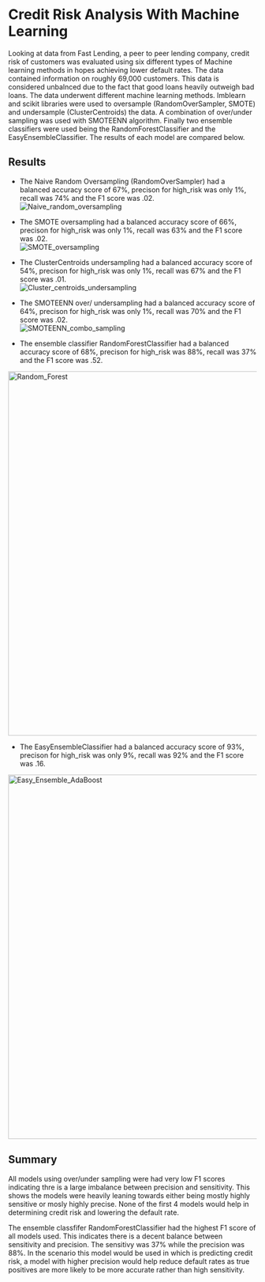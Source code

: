 # Credit Risk Analysis With Machine Learning
Looking at data from Fast Lending, a peer to peer lending company, credit risk of customers was evaluated using six different types of Machine learning methods in hopes achieving lower default rates. The data contained information on roughly 69,000 customers. This data is considered unbalnced due to the fact that good loans heavily outweigh bad loans. The data underwent different machine learning methods. Imblearn and scikit libraries were used to oversample (RandomOverSampler, SMOTE) and undersample (ClusterCentroids) the data. A combination of over/under sampling was used with SMOTEENN algorithm. Finally two ensemble classifiers were used being the RandomForestClassifier and the EasyEnsembleClassifier. The results of each model are compared below.

## Results
- The Naive Random Oversampling (RandomOverSampler) had a balanced accuracy score of 67%, precison for high_risk was only 1%, recall was 74% and the F1 score was .02.<br>
![Naive_random_oversampling](https://user-images.githubusercontent.com/106560606/194773473-cf4ad250-3f58-4190-9b74-e142e5b812cb.png)

- The SMOTE oversampling had a balanced accuracy score of 66%, precison for high_risk was only 1%, recall was 63% and the F1 score was .02.<br>
![SMOTE_oversampling](https://user-images.githubusercontent.com/106560606/194773491-778bebed-8431-4899-8805-3b7e9ec2453b.png)

- The ClusterCentroids undersampling had a balanced accuracy score of 54%, precison for high_risk was only 1%, recall was 67% and the F1 score was .01.<br>
![Cluster_centroids_undersampling](https://user-images.githubusercontent.com/106560606/194773498-4b6ae5c9-7f96-48b4-8fa1-047f4c937537.png)

- The SMOTEENN over/ undersampling had a balanced accuracy score of 64%, precison for high_risk was only 1%, recall was 70% and the F1 score was .02.<br>
![SMOTEENN_combo_sampling](https://user-images.githubusercontent.com/106560606/194773504-a7ac0181-3d6a-42cd-b88e-cb0303d3e1eb.png)

- The ensemble classifier RandomForestClassifier had a balanced accuracy score of 68%, precison for high_risk was 88%, recall was 37% and the F1 score was .52.<br>
<img width="737" alt="Random_Forest" src="https://user-images.githubusercontent.com/106560606/194773517-2973ccbc-6451-4b62-8420-1add390c76b7.png">

- The EasyEnsembleClassifier had a balanced accuracy score of 93%, precison for high_risk was only 9%, recall was 92% and the F1 score was .16.<br>
<img width="737" alt="Easy_Ensemble_AdaBoost" src="https://user-images.githubusercontent.com/106560606/194773520-f5a58896-4819-48ea-a3c9-9f516df103ed.png">


## Summary
All models using over/under sampling were had very low F1 scores indicating thre is a large imbalance between precision and sensitivity. This shows the models were heavily leaning towards either being mostly highly sensitive or mosly highly precise. None of the first 4 models would help in determining credit risk and lowering the default rate. 

The ensemble classfifer RandomForestClassifier had the highest F1 score of all models used. This indicates there is a decent balance between sensitivity and precision. The sensitivy was 37% while the precision was 88%. In the scenario this model would be used in which is predicting credit risk, a model with higher precision would help reduce default rates as true positives are more likely to be more accurate rather than high sensitivity.
